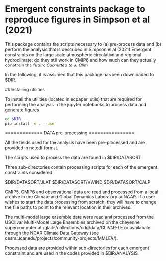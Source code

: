 # Emergent constraints package to reproduce figures in Simpson et al (2021)

This package contains the scripts necessary to (a) pre-process data and (b) perform the analysis that is described in Simpson et al (2021) Emergent constraints on the large scale atmospheric circulation and regional hydroclimate: do they still work in CMIP6 and how much can they actually constrain the future *Submitted to J. Clim*

In the following, it is assumed that this package has been downloaded to $DIR.

##Installing utilities

To install the utilities (located in ecpaper_utils) that are required for performing the analysis in the jupyter notebooks to process data and generate figures 

```bash
cd $DIR
pip install -e . --user
```

============= DATA pre-processing ================

All the fields used for the analysis have been pre-processed and are provided in netcdf format.

The scripts used to process the data are found in $DIR/DATASORT 

Three sub-directories contain processing scripts for each of the emergent constraints considered

$DIR/DATASORT/JLAT
$DIR/DATASORT/VWIND
$DIR/DATASORT/CALP

CMIP5, CMIP6 and observational data are read and processed from a local archive in the Climate and Global Dynamics Laboratory at NCAR.  If a user wishes to start the data processing from scratch, they will have to change the file paths to point to the relevant location in their archives.

The multi-model large ensemble data were read and processed from the USClivar Multi-Model Large Ensembles archived on the cheyenne supercomputer at /glade/collections/cdg/data/CLIVAR-LE or availabale through the NCAR Climate Data Gateway (see cesm.ucar.edu/projects/community-projects/MMLEA/).

Processed data are provided within sub-directories for each emergent constraint and are used in the codes provided in $DIR/ANALYSIS





